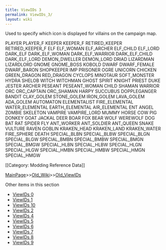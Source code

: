 ```yaml
---
title: ViewIDs 3
permalink: ViewIDs_3/
layout: wiki
---
```

Used to specify which icon is displayed for villains on the campaign map.

PLAYER
PLAYER_F
KEEPER
KEEPER_F
RETIRED_KEEPER
RETIRED_KEEPER_F
ELF
ELF_WOMAN
ELF_ARCHER
ELF_CHILD
ELF_LORD
DARK_ELF
DARK_ELF_WOMAN
DARK_ELF_WARRIOR
DARK_ELF_CHILD
DARK_ELF_LORD
DEMON_DWELLER
DEMON_LORD
DRIAD
LIZARDMAN
LIZARDLORD
GNOME
GNOME_BOSS
KOBOLD
DWARF
DWARF_FEMALE
DWARF_BARON
SHOPKEEPER
IMP
PRISONER
OGRE
UNICORN
CHICKEN
GREEN_DRAGON
RED_DRAGON
CYCLOPS
MINOTAUR
SOFT_MONSTER
HYDRA
SHELOB
WITCH
WITCHMAN
GHOST
SPIRIT
KNIGHT
PRIEST
DUKE
JESTER
ARCHER
PESEANT
PESEANT_WOMAN
CHILD
SHAMAN
WARRIOR
ORC
ORC_CAPTAIN
ORC_SHAMAN
HARPY
SUCCUBUS
DOPPLEGANGER
BANDIT
CLAY_GOLEM
STONE_GOLEM
IRON_GOLEM
LAVA_GOLEM
ADA_GOLEM
AUTOMATON
ELEMENTALIST
FIRE_ELEMENTAL
WATER_ELEMENTAL
EARTH_ELEMENTAL
AIR_ELEMENTAL
ENT
ANGEL
ZOMBIE
SKELETON
VAMPIRE
VAMPIRE_LORD
MUMMY
HORSE
COW
PIG
DONKEY
GOAT
JACKAL
DEER
BOAR
FOX
BEAR
WOLF
WEREWOLF
DOG
BAT
RAT
SPIDER
FLY
ANT_WORKER
ANT_SOLDIER
ANT_QUEEN
SNAKE
VULTURE
RAVEN
GOBLIN
KRAKEN_HEAD
KRAKEN_LAND
KRAKEN_WATER
FIRE_SPHERE
DEATH
SPECIAL_BLBN
SPECIAL_BLBW
SPECIAL_BLGN
SPECIAL_BLGW
SPECIAL_BMBN
SPECIAL_BMBW
SPECIAL_BMGN
SPECIAL_BMGW
SPECIAL_HLBN
SPECIAL_HLBW
SPECIAL_HLGN
SPECIAL_HLGW
SPECIAL_HMBN
SPECIAL_HMBW
SPECIAL_HMGN
SPECIAL_HMGW

[[Category: Modding Reference Data]]

[MainPage](/keeperrl_wiki/ "wikilink")>>[Old_Wiki](/keeperrl_wiki/Old_Wiki "wikilink")>>[Old_ViewIDs](/keeperrl_wiki/Old_ViewIDs "wikilink")

Other items in this section
-    [ViewIDs 0](/keeperrl_wiki/ViewIDs_0 "wikilink")
-    [ViewIDs 1](/keeperrl_wiki/ViewIDs_1 "wikilink")
-    [ViewIDs 10](/keeperrl_wiki/ViewIDs_10 "wikilink")
-    [ViewIDs 2](/keeperrl_wiki/ViewIDs_2 "wikilink")
-    [ViewIDs 4](/keeperrl_wiki/ViewIDs_4 "wikilink")
-    [ViewIDs 5](/keeperrl_wiki/ViewIDs_5 "wikilink")
-    [ViewIDs 6](/keeperrl_wiki/ViewIDs_6 "wikilink")
-    [ViewIDs 7](/keeperrl_wiki/ViewIDs_7 "wikilink")
-    [ViewIDs 8](/keeperrl_wiki/ViewIDs_8 "wikilink")
-    [ViewIDs 9](/keeperrl_wiki/ViewIDs_9 "wikilink")
